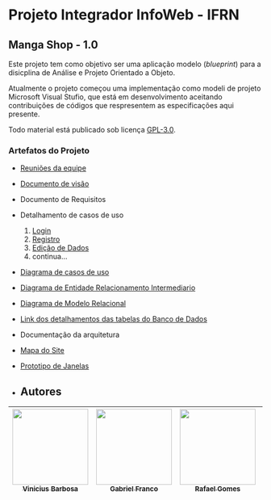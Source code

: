 # Projeto Integrador InfoWeb - IFRN

## Manga Shop - 1.0
Este projeto tem como objetivo ser uma aplicação  modelo (_blueprint_) para a disicplina de Análise e Projeto Orientado a Objeto.

Atualmente o projeto começou uma implementação como modeli de projeto Microsoft Visual Stufio, que está em desenvolvimento aceitando contribuições de códigos que respresentem as especificações aqui presente.

Todo material está publicado sob licença [GPL-3.0](https://www.gnu.org/licenses/quick-guide-gplv3.pt-br.html).


### Artefatos do Projeto
* [Reuniões da equipe](./reunioes/Reunioes.md)
* [Documento de visão](./docs/Documento_de_Visao.md)
* Documento de Requisitos
* Detalhamento de casos de uso
  1. [Login](./docs/casos_de_uso/Descrição_casos_de_Uso/cdu_realizar_login.md)
  2. [Registro](./docs/casos_de_uso/Descrição_casos_de_Uso/cdu_realizar_registro.md)
  3. [Edição de Dados](./docs/casos_de_uso/Descrição_casos_de_Uso/cdu_editar_perfil.md)
  4. continua...
* [Diagrama de casos de uso](./docs/imagens/Diagrama_cdu.jpg)

* [Diagrama de Entidade Relacionamento Intermediario](./docs/imagens/diagrama_er.png)
* [Diagrama de Modelo Relacional](./docs/imagens/diagrama_relacional_sem.png)
* [Link dos detalhamentos das tabelas do Banco de Dados](https://docs.google.com/spreadsheets/d/1L5VPO-juCYT5XqhRPc0VHXcOJ8yoh2VR/edit?usp=sharing&ouid=105018317332431643440&rtpof=true&sd=true)
* Documentação da arquitetura

* [Mapa do Site](https://www.figma.com/file/ecu1IVr4O6D6ARPgpeW1l9/Manga-Shop---Diagrama?type=whiteboard&node-id=0%3A1&t=igsKnirQw0bqwhos-1)

* [Prototipo de Janelas](https://www.figma.com/file/LLZmqlQVEhROjDLbglWDdJ/Manga-Shop?type=design&node-id=75%3A499&t=0Y4Te4fdIKuYuQv7-1)
* ## Autores 
| [<img align="center" src="https://avatars.githubusercontent.com/u/94053437?v=4" width=150><br><sub>Vinicius Barbosa</sub>](https://github.com/Vinicius-Barbosa-de-Oliveira) |  [<img src="https://avatars.githubusercontent.com/u/131045323?v=4" width=150><br><sub>Gabriel Franco</sub>](https://github.com/Gkferreira) |  [<img src="https://avatars.githubusercontent.com/u/102371192?v=4" width=150><br><sub>Rafael Gomes</sub>](https://github.com/tankensh) | [<img src="https://avatars.githubusercontent.com/u/89747097?v=4" width=150><br><sub>João Costa</sub>](https://github.com/Repto1) | [<img src="https://avatars.githubusercontent.com/u/102383043?v=4" width=150><br><sub>Rafa Duarte</sub>](https://github.com/Rafa-ll) </div>|
| :---: | :---: | :---: | :---: | :---: |
